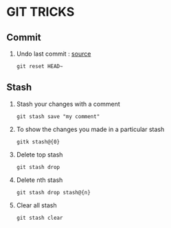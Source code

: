 # GIT TRICKS

## Commit
1. Undo last commit : [source](https://stackoverflow.com/questions/927358/how-do-i-undo-the-most-recent-local-commits-in-git)
    ```
    git reset HEAD~
    ```

## Stash
1. Stash your changes with a comment 
    ```
    git stash save "my comment"
    ```
2. To show the changes you made in a particular stash

    ```
    gitk stash@{0}
    ```
3. Delete top stash 
    ```
    git stash drop 
    ```
4. Delete nth stash  
    ```
    git stash drop stash@{n}
    ```
5. Clear all stash
    ```
    git stash clear
    ```

